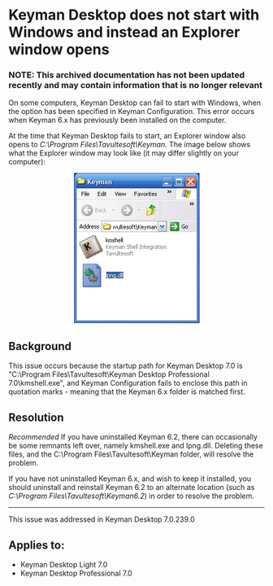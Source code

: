 # Keyman Desktop does not start with Windows and instead an Explorer window opens

### **NOTE**: This archived documentation has not been updated recently and may contain information that is no longer relevant

On some computers, Keyman Desktop can fail to start with Windows, when the option has been specified in Keyman Configuration.  This error occurs when Keyman 6.x has previously been installed on the computer.

At the time that Keyman Desktop fails to start, an Explorer window also opens to *C:\Program Files\Tavultesoft\Keyman*.  The image below shows what the Explorer window may look like (it may differ slightly on your computer):

<div markdown="1" style="text-align: center">

![Explorer Window](assets/kb0029/kb_explorer62.png "Explorer Window")

</div>

## Background

This issue occurs because the startup path for Keyman Desktop 7.0 is "C:\Program Files\Tavultesoft\Keyman Desktop Professional 7.0\kmshell.exe", and Keyman Configuration fails to enclose this path in quotation marks - meaning that the Keyman 6.x folder is matched first.

## Resolution
*Recommended* If you have uninstalled Keyman 6.2, there can occasionally be some remnants left over, namely kmshell.exe and lpng.dll.  Deleting these files, and the C:\Program Files\Tavultesoft\Keyman folder, will resolve the problem.

If you have not uninstalled Keyman 6.x, and wish to keep it installed, you should uninstall and reinstall Keyman 6.2 to an alternate location (such as *C:\Program Files\Tavultesoft\Keyman6.2*) in order to resolve the problem.

---

This issue was addressed in Keyman Desktop 7.0.239.0

## Applies to:
* Keyman Desktop Light 7.0
* Keyman Desktop Professional 7.0